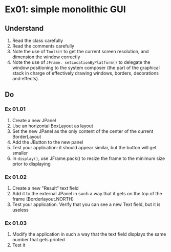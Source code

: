 # Ex01: simple monolithic GUI

## Understand
1. Read the class carefully
2. Read the comments carefully
5. Note the use of ``Toolkit`` to get the current screen resolution, and dimension the window correctly
6. Note the use of ``JFrame. setLocationByPlatform()`` to delegate the window positioning to the system composer (the part of the graphical stack in charge of effectively drawing windows, borders, decorations and effects).

## Do
### Ex 01.01
1. Create a new JPanel
2. Use an horizontal BoxLayout as layout
3. Set the new JPanel as the only content of the center of the current BorderLayout
4. Add the JButton to the new panel
5. Test your application: it should appear similar, but the button will get smaller
6. In ``display()``, use JFrame.pack() to resize the frame to the minimum size prior to displaying

### Ex 01.02
1. Create a new "Result" text field
2. Add it to the external JPanel in such a way that it gets on the top of the frame (Borderlayout.NORTH)
3. Test your application. Verify that you can see a new Text field, but it is useless

### Ex 01.03
1. Modify the application in such a way that the text field displays the same number that gets printed
2. Test it
